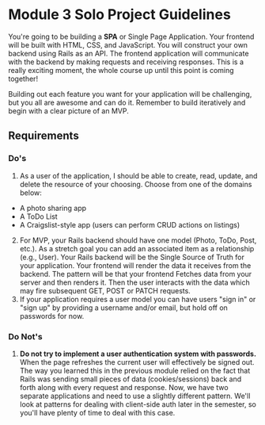 # Module 3 Solo Project Guidelines

You're going to be building a **SPA** or Single Page Application.  Your frontend will be built with HTML, CSS, and JavaScript. You will construct your own backend using Rails as an API. The frontend application will communicate with the backend by making requests and receiving responses. This is a really exciting moment, the whole course up until this point is coming together!

Building out each feature you want for your application will be challenging, but you all are awesome and can do it. Remember to build iteratively and begin with a clear picture of an MVP.

## Requirements

### Do's

1. As a user of the application, I should be able to create, read, update, and delete the resource of your choosing. Choose from one of the domains below:
  + A photo sharing app
  + A ToDo List
  + A Craigslist-style app (users can perform CRUD actions on listings)
2. For MVP, your Rails backend should have one model (Photo, ToDo, Post, etc.). As a stretch goal you can add an associated item as a relationship (e.g., User). Your Rails backend will be the Single Source of Truth for your application. Your frontend will render the data it receives from the backend. The pattern will be that your frontend Fetches data from your server and then renders it. Then the user interacts with the data which may fire subsequent GET, POST or PATCH requests.
3. If your application requires a user model you can have users "sign in" or "sign up" by providing a username and/or email, but hold off on passwords for now.  

### Do Not's

1. **Do not try to implement a user authentication system with passwords.** When the page refreshes the current user will effectively be signed out. The way you learned this in the previous module relied on the fact that Rails was sending small pieces of data (cookies/sessions) back and forth along with every request and response. Now, we have two separate applications and need to use a slightly different pattern. We'll look at patterns for dealing with client-side auth later in the semester, so you'll have plenty of time to deal with this case.
